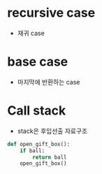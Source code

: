 # recursive case
- 재귀 case

# base case
- 마지막에 반환하는 case

# Call stack
- stack은 후입선출 자료구조


```python
def open_gift_box():
    if ball:
        return ball
    open_gift_box()
```
